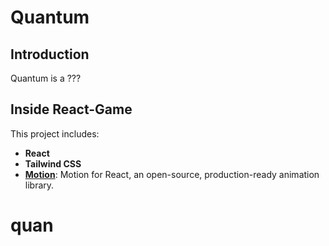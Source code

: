 # Quantum

## Introduction
Quantum is a ???

## Inside React-Game
This project includes:
- **React**
- **Tailwind CSS**
- **[Motion](https://motion.dev/docs/react-quick-start)**: Motion for React, an open-source, production-ready animation library.
# quan
